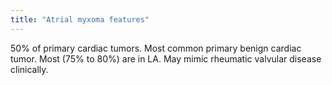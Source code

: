 ```yaml
---
title: "Atrial myxoma features"
---
```

50% of primary cardiac tumors. Most common primary benign cardiac tumor. Most (75% to 80%) are in LA. May mimic rheumatic valvular disease clinically.

